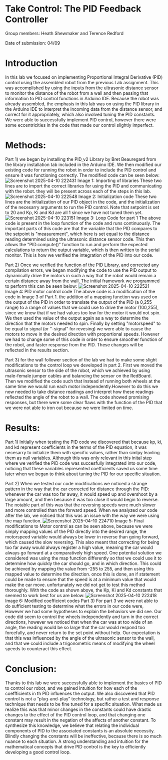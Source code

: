 # Take Control: The PID Feedback Controller
Group members: Heath Shewmaker and Terence Redford

Date of submission: 04/09
# Introduction 
In this lab we focused on implementing Proportional Integral Derivative (PID) control using the assembled robot from the previous Lab assignment. This was accomplished by using the inputs from the ultrasonic distance sensor to monitor the distance of the robot from a wall and then passing that information to PID control functions in Arduino IDE. Because the robot was already assembled, the emphasis in this lab was on using the PID library in the Arduino IDE to interpret the incoming data from the distance sensor, and correct for it appropriately, which also involved tuning the PID constants. We were able to successfully implement PID control, however there were some eccentricities in the code that made our control slightly imperfect.
# Methods:
Part 1) we began by installing the PID_v2 Library by Bret Beauregard from the library installation tab included in the Arduino IDE. We then modified our existing code for running the robot in order to include the PID control and ensure it was functioning correctly. The modified code can be seen below:
![Screenshot 2025-04-10 222431](https://github.com/user-attachments/assets/db03c767-9f28-472f-b120-853b072d46d2)
Image 1: Importing of libraries
These two lines are to import the correct libraries for using the PID and communicating with the robot. they will be present across each of the steps in this lab.
![Screenshot 2025-04-10 222548](https://github.com/user-attachments/assets/ca4ba02e-6844-4e0c-b74d-18a9f8d2effb)
Image 2: Initialization code
These two lines are the initialization of our PID object in the code, and the initialization of the necesarry arguments to run the PID control. Note that setpoint is set to 20 and Kp, Ki and Kd are all 1 since we have not tuned them yet.
![Screenshot 2025-04-10 223151](https://github.com/user-attachments/assets/86e32ecd-37fc-477a-9d1e-3e2b76409575)
Image 3: Loop Code for part 1
The above code is present in the loop function of the code and runs continuously. The important parts of this code are that the variable that the PID compares to the setpoint is "measurement", which here is set equal to the distance reading determined using the ultrasonic distance sensor code. This then allows the "PID.compute()" function to run and perform the expected calculations to return the output variable, which is then written to the serial monitor. This is how we verified the integration of the PID into our code.

Part 2) Once we verified the function of the PID Library, and corrected any compilation errors, we began modifying the code to use the PID output to dynamically drive the motors in such a way that the robot would remain a certain distance away from the wall. The initial framework we programmed to perform this can be seen below:
![Screenshot 2025-04-10 222521](https://github.com/user-attachments/assets/3497a09f-1c27-4169-a8e8-03b8b2bfe4c0)
Image 4: PID motor control code
The above code is a modification of the code in Image 3 of Part 1. the addition of a mapping function was used on the output of the PID in order to translate the output of the PID (a 0,255 range) to a range of values that we could use to drive the motor (100,255), since we knew that if we had values too low for the motor it would not spin. We then used the value of the output again as a way to determine the direction that the motors needed to spin. Finally by setting "motorspeed" to be equal to signal (or "-signal" for revesing) we were able to cause the motors to move in the desired direction with proportional speeds.
However we had to change some of this code in order to ensure smoother function of the robot, and faster response from the PID. These changes will be reflected in the results section.

Part 3) for the wall follower section of the lab we had to make some slight modifications to the control loop we developed in part 2. First we moved the ultrasonic sensor to the side of the robot, which we achieved by using male-female jumper cables and balancing the sensor on the RedBoard. Then we modified the code such that Instead of running both wheels at the same time we would run each motor independently.However to do this we now needed to take distance readings and interpret how these readings reflected the angle of the robot to a wall. The code showed promising responses, but there were some clear flaws with the function of the PID that we were not able to iron out because we were limited on time.
# Results:
Part 1) Initially when testing the PID code we discovered that because kp, ki, and kd represent coefficients in the terms of the PID equation, it was necesarry to initialize them with
specific values, rather than simlpy leavling them as null variables. Although this was only relevant in this inital step where we verified the PID code was succesfully integrated into our code,
noticing that these variables represented coefficients saved us some time later when we began to think about tuning the PID for our specific situation.

Part 2) When we tested our code modifications we noticed a strange pattern in the way that the car corrected for distance through the PID: whenever the car was too far away, it would speed up
and overshoot by a large amount, and then because it was too close it would begin to reverse. The notable part of this was that the reversing speeds were much slower and more controlled than the forward speed.
When we analyzed our code after the lab, we noticed that this was an issue with the way we were using the map function.
![Screenshot 2025-04-10 224710](https://github.com/user-attachments/assets/839f7fb9-793a-4b28-bcd9-1d59e4515640)
Image 5: Final modifications to Motor control
as can be seen above, because we were simply mapping values of the PID directly into the desired range, the motorspeed variable would always be lower in reverse than going forward, which caused the slow reversing. This also meant that correcting for being too far away would always register a high value, meaning the car would always go forward at a comparatively high speed. One potential solution we considered was using the map function differently so that we could use it to determine how quickly the car should go, and in which direction. This could be achieved by mapping the value from -255 to 255, and then using this mapped value to determine the direction. once this is done, an if statement could be made to ensure that the speed is at a minimum value that would make the car move. unfortunately we did not get to test this method thoroughly. With the code as shown above, the Kp, Ki and Kd constants that seemed to work best for us are below:
![Screenshot 2025-04-10 222418](https://github.com/user-attachments/assets/4bb3f99a-83c1-4354-896b-e50de06a7001)
Image 6: Modified coefficient codes
Part 3) For part 3 we were not able to do sufficient testing to determine what the errors in our code were, However we had some hypotheses to explain the behaviors we did see. Our code did seem to control the wheels independently and turn in the correct directions, however we noticed that when the car was at too wide of an angle, the reading would be so large that the car would respond too forcefully, and never return to the set point without help. Our expectation is that this was influenced by the angle of the ultrasonic sensor to the wall, and that we could include a trigonometric means of modifying the wheel speeds to counteract this effect.
# Conclusion:
Thanks to this lab we were successfully able to implement the basics of PID to control our robot, and we gained intuition for how each of the coeffficients in th PID influences the output. We also discovered that PID control is not a “plug-and-play” technology, but rather a test and response technique that needs to be fine tuned for a specific situation. What made us realize this was that minor changes in the constants could have drastic changes to the effect of the PID control loop, and that changing one constant may result in the negation of the affects of another constant. To synthesize this knowledge, we believe that relating the individual components of PID to the associated constants is an absolute necessity. Blindly changing the constants will be ineffective, because there is so much nuance to each situation. A strong understanding and intuition for the mathematical concepts that drive PID control is the key to efficiently developing a good control loop.

